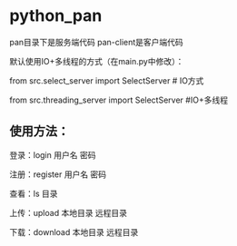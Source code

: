 # python_pan

pan目录下是服务端代码
pan-client是客户端代码

默认使用IO+多线程的方式（在main.py中修改）：

from src.select_server import SelectServer  # IO方式

from src.threading_server import SelectServer  #IO+多线程

## 使用方法：

登录：login 用户名 密码

注册：register 用户名 密码

查看：ls 目录

上传：upload 本地目录 远程目录

下载：download 本地目录 远程目录 

